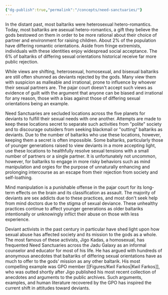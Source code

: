 ```yaml
---
{"dg-publish":true,"permalink":"/concepts/need-sanctuaries/"}
---
```


In the distant past, most baltariks were heterosexual hetero-romantics. Today, most baltariks are asexual hetero-romantics, a gift they believe the gods bestowed on them in order to be more rational about their choice of partner and environment for raising children. About 2% of the population have differing romantic orientations. Aside from fringe extremists, individuals with these identities enjoy widespread social acceptance. The 6% of baltariks of differing sexual orientations historical receive far more public rejection.

While views are shifting, heterosexual, homosexual, and bisexual baltariks are still often shunned as deviants rejected by the gods. Many view them with suspicion as malleable and irrational, prone to influence by whoever their sexual partners are. The pajar court doesn't accept such views as evidence of guilt with the argument that anyone can be biased and irrational for any reason, those with a bias against those of differing sexual orientations being an example.

Need Sanctuaries are secluded locations across the five planets for deviants to fulfill their sexual needs with one another. Attempts are made to keep these locations secret to separate such activities from "polite" society and to discourage outsiders from seeking blackmail or "outting" baltariks as deviants. Due to the number of baltariks who use these locations, however, keeping them a secret is often impossible. Some baltariks, particularly those of younger generations raised to view deviants in a more accepting light, use these locations to healthfully resolve sexual tensions with a small number of partners or a single partner. It is unfortunately not uncommon, however, for baltariks to engage in more risky behaviors such as mind manipulation and orgies for the purpose of unnaturally enhancing and prolonging intercourse as an escape from their rejection from society and self-loathing.

Mind manipulation is a punishable offense in the pajar court for its long-term effects on the brain and its classification as assault. The majority of deviants are sex addicts due to these practices, and most don't seek help from mind doctors due to the stigma of sexual deviance. These unhealthy practices continue to affect younger generations as older baltariks intentionally or unknowingly inflict their abuse on those with less experience.

Deviant activists in the past century in particular have shed light upon how sexual abuse has affected society and its mission to the gods as a whole. The most famous of these activists, Jigo Kadas, a homosexual, has frequented Need Sanctuaries across the Jadu Galaxy as an informal counselor and educator for most of his life. He has argued with hundreds of anonymous anecdotes that baltariks of differing sexual orientations have as much to offer to the gods' mission as any other baltarik. His most compelling example was GPO member [[Figures/Kwil Farkos\|Kwil Farkos]], who was outted shortly after Jigo published his most recent collection of anecdotes and arguments to the public archives. Such arguments, examples, and human literature recovered by the GPO has inspired the current shift in attitudes toward deviants.